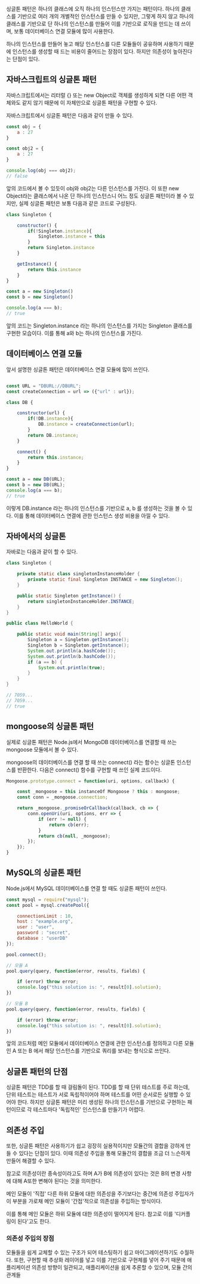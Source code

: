 싱글톤 패턴은 하나의 클래스에 오직 하나의 인스턴스만 가지는 패턴이다. 하나의 클래스를 기반으로 여러 개의 개별적인 인스턴스를 만들 수 있지만, 그렇게 하지 않고 하나의 클래스를 기반으로 단 하나의 인스턴스를 만들어 이를 기반으로 로직을 만드는 데 쓰이며, 보통 데이터베이스 연결 모듈에 많이 사용한다.

하나의 인스턴스를 만들어 놓고 해당 인스턴스를 다른 모듈들이 공유하며 사용하기 때문에 인스턴스를 생성할 때 드는 비용이 줄어드는 장점이 있다. 하지만 의존성이 높아진다는 단점이 있다.

## 자바스크립트의 싱글톤 패턴
자바스크립트에서는 리터럴 {} 또는  new Object로 객체를 생성하게 되면 다른 어떤 객체와도 같지 않기 때문에 이 자체만으로 싱글톤 패턴을 구현할 수 있다. 

자바스크립트에서 싱글톤 패턴은 다음과 같이 만들 수 있다.

```js
const obj = {
	a : 27
}

const obj2 = {
	a : 27
}

console.log(obj === obj2);
// false
```

앞의 코드에서 볼 수 있듯이 obj와 obj2는 다른 인스턴스를 가진다. 이 또한 new Object라는 클래스에서 나온 단 하나의 인스턴스니 어느 정도 싱글톤 패턴이라 볼 수 있지만, 실제 싱글톤 패턴은 보통 다음과 같은 코드로 구성된다.

```js
class Singleton {

	constructor() {
		if(!Singleton.instance){
			Singleton.instance = this
		}
		return Singleton.instance
	}

	getInstance() {
		return this.instance
	}
}

const a = new Singleton()
const b = new Singleton()

console.log(a === b);
// true
```

앞의 코드는 Singleton.instance 라는 하나의 인스턴스를 가지는  Singleton 클래스를 구현한 모습이다. 이를 통해 a와 b는 하나의 인스턴스를 가진다.

## 데이터베이스 연결 모듈
앞서 설명한 싱글톤 패턴은 데이터베이스 연결 모듈에 많이 쓰인다.
```js

const URL = "DBURL://DBURL";
const createConnection = url => ({"url" : url});

class DB {

	constructor(url) {
		if(!DB.instance){
			DB.instance = createConnection(url);
		}
		return DB.instance;
	}

	connect() {
		return this.instance;
	}
}

const a = new DB(URL);
const b = new DB(URL);
console.log(a === b);
// true
```

이렇게 DB.instance 라는 하나의 인스턴스를 기반으로 a, b 를 생성하는 것을 볼 수 있다. 이를 통해 데이터베이스 연결에 관한 인스턴스 생성 비용을 아낄 수 있다.

## 자바에서의 싱글톤
자바로는 다음과 같이 할 수 있다.

```java
class Singleton {

	private static class singletonInstanceHolder {
		private static final Singleton INSTANCE = new Singleton();
	}

	public static Singleton getInstance() {
		return singletonInstanceHolder.INSTANCE;
	}
}

public class HelloWorld {

	public static void main(String[] args){
		Singleton a = Singleton.getInstance();
		Singleton b = Singleton.getInstance();
		System.out.println(a.hashCode());
		System.out.println(b.hashCode());
		if (a == b) {
			System.out.println(true);
		}
	}
}

// 7059...
// 7059...
// true
```

## mongoose의 싱글톤 패턴
실제로 싱글톤 패턴은 Node.js에서 MongoDB 데이터베이스를 연결할 때 쓰는 mongoose 모듈에서 볼 수 있다.

mongoose의 데이터베이스를 연결 할 때 쓰는 connect() 라는 함수는 싱글톤 인스턴스를 반환한다. 다음은 connect() 함수를 구현할 때 쓰인 실제 코드이다.

```js
Mongoose.prototype.connect = function(uri, options, callback) {

	const _mongoose = this instanceOf Mongoose ? this : mongoose;
	const conn = _mongoose.connection;

	return _mongoose._promiseOrCallback(callback, cb => {
		conn.openUri(uri, options, err => {
			if (err != null) {
				return cb(err);
			}
			return cb(null, _mongoose);
		});
	});
}
```

## MySQL의 싱글톤 패턴
Node.js에서 MySQL 데이터베이스를 연결 할 때도 싱글톤 패턴이 쓰인다.

```js
const mysql = require("mysql");
const pool = mysql.createPool({

	connectionLimit : 10,
	host : "example.org",
	user : "user",
	password : "secret",
	database : "userDB"
});

pool.connect();

// 모듈 A
pool.query(query, function(error, results, fields) {

	if (error) throw error;
	console.log("this solution is: ", result[0].solution);
}) 

// 모듈 B 
pool.query(query, function(error, results, fields) {

	if (error) throw error;
	console.log("this solution is: ", result[0].solution);
}) 
```

앞의 코드처럼 메인 모듈에서 데이터베이스 연결에 관한 인스턴스를 정의하고 다른 모듈인 A 또는 B 에서 해당 인스턴스를 기반으로 쿼리를 보내는 형식으로 쓰인다.

## 싱글톤 패턴의 단점
싱글톤 패턴은 TDD를 할 때 걸림돌이 된다. TDD를 할 때 단위 테스트를 주로 하는데, 단위 테스트는 테스트가 서로 독립적이어야 하며 테스트를 어떤 순서로든 실행할 수 있어야 한다. 하지만 싱글톤 패턴은 미리 생성된 하나의 인스턴스를 기반으로 구현하는 패턴이므로 각 테스트마다 '독립적인' 인스턴스를 만들기가 어렵다.

## 의존성 주입
또한, 싱글톤 패턴은 사용하기가 쉽고 굉장히 실용적이지만 모듈간의 결합을 강하게 만들 수 있다는 단점이 있다. 이때 의존성 주입을 통해 모듈간의 결합을 조금 더 느슨하게 만들어 해결할 수 있다.

참고로 의존성이란 종속성이라고도 하며 A가 B에 의존성이 있다는 것은 B의 변경 사항에 대해 A또한 변해야 된다는 것을 의미한다.

메인 모듈이 '직접' 다른 하위 모듈에 대한 의존성을 주기보다는 중간에 의존성 주입자가 이 부분을 가로채 메인 모듈이 '간접'적으로 의존성을 주입하는 방식이다.

이를 통해 메인 모듈은 하위 모듈에 대한 의존성이 떨어지게 된다. 참고로 이를 '디커플링이 된다'고도 한다.

### 의존성 주입의 장점
모듈들을 쉽게 교체할 수 있는 구조가 되어 테스팅하기 쉽고 마이그레이션하기도 수월하다. 또한, 구현할 때 추상화 레이어를 넣고 이를 기반으로 구현체를 넣어 주기 때문에 애플리케이션 의존성 방향이 일관되고, 애플리케이션을 쉽게 추론할 수 있으며, 모듈 간의 관계들